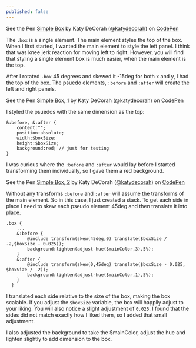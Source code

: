 ```yaml
---
published: false
---
```


<p data-height="324" data-theme-id="97" data-slug-hash="vrzmH" data-user="katydecorah" data-default-tab="result" class='codepen'>See the Pen <a href='http://codepen.io/katydecorah/pen/vrzmH'>Simple Box</a> by Katy DeCorah (<a href='http://codepen.io/katydecorah'>@katydecorah</a>) on <a href='http://codepen.io'>CodePen</a></p>

The `.box` is a single element. The main element styles the top of the box. When I first started, I wanted the main element to style the left panel. I think that was knee jerk reaction for moving left to right. However, you will find that styling a single element box is much easier, when the main element is the top.

After I rotated `.box` 45 degrees and skewed it -15deg for both x and y, I had the top of the box. The psuedo elements, `:before` and `:after` will create the left and right panels.

<p data-height="292" data-theme-id="97" data-slug-hash="8707388727c57ea3ff8ce3bc42af5f56" data-user="katydecorah" data-default-tab="result" class='codepen'>See the Pen <a href='http://codepen.io/katydecorah/pen/8707388727c57ea3ff8ce3bc42af5f56'>Simple Box, 1</a> by Katy DeCorah (<a href='http://codepen.io/katydecorah'>@katydecorah</a>) on <a href='http://codepen.io'>CodePen</a></p>

I styled the psuedos with the same dimension as the top:

	&:before, &:after {
    	content:"";
    	position:absolute;
    	width:$boxSize;
    	height:$boxSize;
        background:red; // just for testing
  	}
 
I was curious where the `:before` and `:after` would lay before I started transforming them individually, so I gave them a red background.

<p data-height="268" data-theme-id="97" data-slug-hash="1ef155d2126eb89a515ed9873dc1b722" data-user="katydecorah" data-default-tab="result" class='codepen'>See the Pen <a href='http://codepen.io/katydecorah/pen/1ef155d2126eb89a515ed9873dc1b722'>Simple Box, 2</a> by Katy DeCorah (<a href='http://codepen.io/katydecorah'>@katydecorah</a>) on <a href='http://codepen.io'>CodePen</a></p>

Without any transforms `:before` and `:after` will assume the transforms of the main element. So in this case, I just created a stack. To get each side in place I need to skew each pseudo element 45deg and then translate it into place.

	.box {
    	...
        &:before {
    		@include transform(skew(45deg,0) translate($boxSize / -2,$boxSize - 0.025));
    		background:lighten(adjust-hue($mainColor,3),5%);
  		}
  		&:after {
    		@include transform(skew(0,45deg) translate($boxSize - 0.025, $boxSize / -2));
    		background:lighten(adjust-hue($mainColor,1),5%);
  		}
      }

I translated each side relative to the size of the box, making the box scalable. If you adjust the `$boxSize` variable, the box will happily adjust to your liking. You will also notice a slight adjustment of `0.025`. I found that the sides did not match exactly how I liked them, so I added that small adjustment.

I also adjusted the background to take the $mainColor, adjust the hue and lighten slightly to add dimension to the box.

